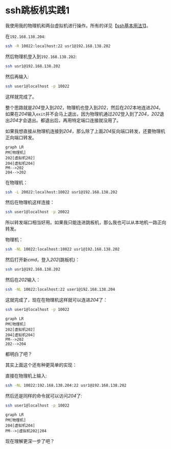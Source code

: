 # ssh跳板机实践1

我使用我的物理机和两台虚拟机进行操作。所有的详见【[ssh基本用法1](ssh基本用法1.md)】。



在`192.168.138.204`:

``` sh
ssh -R 10022:localhost:22 usr1@192.168.138.202
```

然后物理机登入到`192.168.138.202`:

``` sh
ssh usr1@192.168.138.202
```

然后再输入:

``` sh
ssh user1@localhost -p 10022
```

这样就完成了。



整个思路就是*204*登入到*202*，物理机也登入到*202*，然后在*202*本地连进*204*。如果在*204*输入`exit`并不会马上退出，因为物理机通过*202*登入到了*204*，*202*退出*204*才会退出。都退出后，再用特定端口连接就没用了。

如果我想直接从物理机连接到*204*，那么除了上面*204*反向端口转发，还要物理机正向端口转发。

``` mermaid
graph LR
PM[物理机]
202[虚拟机202]
204[虚拟机204]
PM-->202
204-->202
```

在物理机：

``` sh
ssh -L 20022:localhost:10022 usr1@192.168.138.202
```

然后在物理机这样连接：

``` sh
ssh user1@localhost -p 20022
```

所以转发端口相当好用。如果我只能连进跳板机，那么我也可以从本地机一路正向转发。

物理机：

``` sh
ssh -NL 10022:localhost:10022 usr1@192.168.138.202
```

然后打开新*cmd*，登入*202*(跳板机)：

``` sh
ssh usr1@192.168.138.202
```

然后在*202*输入：

``` sh
ssh -NL 10022:localhost:22 user1@192.168.138.204
```

这就完成了，现在在物理机这样就可以连进*204*了：

``` sh
ssh user1@localhost -p 10022
```

``` mermaid
graph LR
PM[物理机]
202[虚拟机202]
204[虚拟机204]
PM-->202
202-->204
```

都明白了吧？

其实上面这个还有种更简单的实现：

直接在物理机上输入:

``` sh
ssh -NL 10022:192.168.138.204:22 usr1@192.168.138.202
```

然后还是同样的命令就可以访问*204*了:

``` sh
ssh user1@localhost -p 10022
```

``` mermaid
graph LR
PM[物理机]
204[虚拟机204]
PM-->|虚拟机202|204
```

现在理解更深一步了吧？